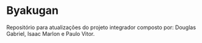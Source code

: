 # Byakugan
Repositório para atualizações do projeto integrador composto por: Douglas Gabriel, Isaac Marlon e Paulo Vitor.
